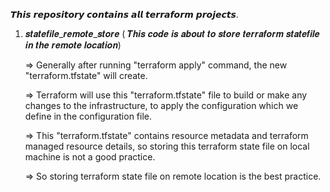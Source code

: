 
𝙏𝙝𝙞𝙨 𝙧𝙚𝙥𝙤𝙨𝙞𝙩𝙤𝙧𝙮 𝙘𝙤𝙣𝙩𝙖𝙞𝙣𝙨 𝙖𝙡𝙡 𝙩𝙚𝙧𝙧𝙖𝙛𝙤𝙧𝙢 𝙥𝙧𝙤𝙟𝙚𝙘𝙩𝙨.


 1. 𝒔𝒕𝒂𝒕𝒆𝒇𝒊𝒍𝒆_𝒓𝒆𝒎𝒐𝒕𝒆_𝒔𝒕𝒐𝒓𝒆 ( 𝑻𝒉𝒊𝒔 𝒄𝒐𝒅𝒆 𝒊𝒔 𝒂𝒃𝒐𝒖𝒕 𝒕𝒐 𝒔𝒕𝒐𝒓𝒆 𝒕𝒆𝒓𝒓𝒂𝒇𝒐𝒓𝒎 𝒔𝒕𝒂𝒕𝒆𝒇𝒊𝒍𝒆 𝒊𝒏 𝒕𝒉𝒆 𝒓𝒆𝒎𝒐𝒕𝒆 𝒍𝒐𝒄𝒂𝒕𝒊𝒐𝒏)

      => Generally after running "terraform apply" command, the new "terraform.tfstate" will create.

      => Terraform will use this "terraform.tfstate" file to build or make any changes to the infrastructure, to apply the configuration which we define in the                   configuration      file.

      => This "terraform.tfstate" contains resource metadata and terraform managed resource details, so storing this terraform state file on local machine is not a good           practice. 

      => So storing terraform state file on remote location is the best practice.


